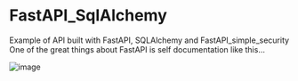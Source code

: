# FastAPI_SqlAlchemy
 Example of API built with FastAPI, SQLAlchemy and FastAPI_simple_security
 One of the great things about FastAPI is self documentation like this...

![image](https://github.com/Paddy-Wa/FastAPI_SqlAlchemy/assets/5898771/cae1c693-590a-4507-9b08-91751f7f18c3)


